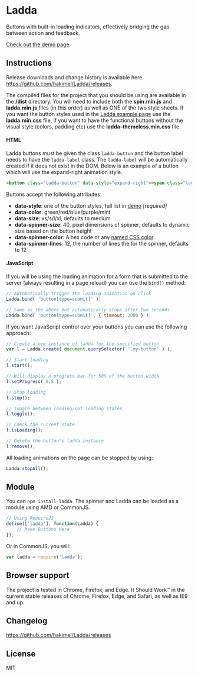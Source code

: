 # Ladda

Buttons with built-in loading indicators, effectively bridging the gap between action and feedback.

[Check out the demo page](http://lab.hakim.se/ladda/).

## Instructions

Release downloads and change history is available here <https://github.com/hakimel/Ladda/releases>.

The compiled files for the project that you should be using are available in the **/dist** directory. You will need to include both the **spin.min.js** and **ladda.min.js** files (in this order) as well as ONE of the two style sheets. If you want the button styles used in the [Ladda example page](http://lab.hakim.se/ladda) use the **ladda.min.css** file, if you want to have the functional buttons without the visual style (colors, padding etc) use the **ladda-themeless.min.css** file.

#### HTML

Ladda buttons must be given the class `ladda-button` and the button label needs to have the `ladda-label` class. The `ladda-label` will be automatically created if it does not exist in the DOM. Below is an example of a button which will use the expand-right animation style.

```html
<button class="ladda-button" data-style="expand-right"><span class="ladda-label">Submit</span></button>
```

Buttons accept the following attributes:
- **data-style**: one of the button styles, full list in [demo](http://lab.hakim.se/ladda/) *[required]*
- **data-color**: green/red/blue/purple/mint
- **data-size**: xs/s/l/xl, defaults to medium
- **data-spinner-size**: 40, pixel dimensions of spinner, defaults to dynamic size based on the button height
- **data-spinner-color**: A hex code or any [named CSS color](http://css-tricks.com/snippets/css/named-colors-and-hex-equivalents/).
- **data-spinner-lines**: 12, the number of lines the for the spinner, defaults to 12

#### JavaScript

If you will be using the loading animation for a form that is submitted to the server (always resulting in a page reload) you can use the `bind()` method:

```javascript
// Automatically trigger the loading animation on click
Ladda.bind( 'button[type=submit]' );

// Same as the above but automatically stops after two seconds
Ladda.bind( 'button[type=submit]', { timeout: 2000 } );
```

If you want JavaScript control over your buttons you can use the following approach:

```javascript
// Create a new instance of ladda for the specified button
var l = Ladda.create( document.querySelector( '.my-button' ) );

// Start loading
l.start();

// Will display a progress bar for 50% of the button width
l.setProgress( 0.5 );

// Stop loading
l.stop();

// Toggle between loading/not loading states
l.toggle();

// Check the current state
l.isLoading();

// Delete the button's ladda instance
l.remove();
```

All loading animations on the page can be stopped by using:

```javascript
Ladda.stopAll();
```

## Module

You can `npm install ladda`. The spinner and Ladda can be loaded as a module using AMD or CommonJS.

```javascript
// Using RequireJS
define(['ladda'], function(Ladda) {
	// Make Buttons Here
});
```

Or in CommonJS, you will:

```javascript
var ladda = require('ladda');
```

## Browser support

The project is tested in Chrome, Firefox, and Edge. It Should Work™ in the current stable releases of Chrome, Firefox, Edge, and Safari, as well as IE9 and up.

## Changelog

<https://github.com/hakimel/Ladda/releases>

## License

MIT
